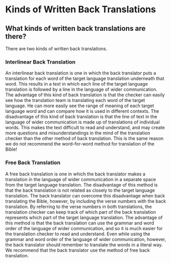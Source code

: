 # Kinds of Written Back Translations #

## What kinds of written back translations are there? ##


There are two kinds of written back translations.

### Interlinear Back Translation

An interlinear back translation is one in which the back translator puts a translation for each word of the target language translation underneath that word. This results in a text in which each line of the target language translation is followed by a line in the language of wider communication. The advantage of this kind of back translation is that the checker can easily see how the translation team is translating each word of the target language. He can more easily see the range of meaning of each target language word and can compare how it is used in different contexts. The disadvantage of this kind of back translation is that the line of text in the language of wider communication is made up of translations of individual words. This makes the text difficult to read and understand, and may create more questions and misunderstandings in the mind of the translation checker than the other method of back translation. This is the same reason we do not recommend the word-for-word method for translation of the Bible!

### Free Back Translation

A free back translation is one in which the back translator makes a translation in the language of wider communication in a separate space from the target language translation. The disadvantage of this method is that the back translation is not related as closely to the target language translation. The back translator can overcome this disadvantage when back translating the Bible, however, by including the verse numbers with the back translation. By referring to the verse numbers in both translations, the translation checker can keep track of which part of the back translation represents which part of the target language translation. The advantage of this method is that the back translation can use the grammar and word order of the language of wider communication, and so it is much easier for the translation checker to read and understand. Even while using the grammar and word order of the language of wider communication, however, the back translator should remember to translate the words in a literal way. We recommend that the back translator use the method of free back translation.